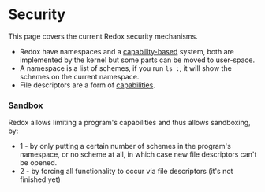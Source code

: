 # Security

This page covers the current Redox security mechanisms.

- Redox have namespaces and a [capability-based](https://en.wikipedia.org/wiki/Capability-based_security) system, both are implemented by the kernel but some parts can be moved to user-space.
- A namespace is a list of schemes, if you run `ls :`, it will show the schemes on the current namespace.
- File descriptors are a form of [capabilities](https://en.wikipedia.org/wiki/File_descriptor#File_descriptors_as_capabilities).

### Sandbox

Redox allows limiting a program's capabilities and thus allows sandboxing, by:

- 1 - by only putting a certain number of schemes in the program's namespace, or no scheme at all, in which case new file descriptors can't be opened.
- 2 - by forcing all functionality to occur via file descriptors (it's not finished yet)
